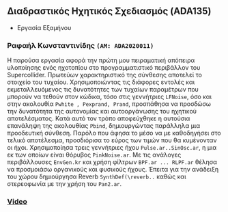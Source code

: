 ## Διαδραστικός Ηχητικός Σχεδιασμός (ADA135)
- Eργασία Εξαμήνου

### Ραφαήλ Κωνσταντινίδης ```(ΑΜ: ADA2020011)``` 

Η παρούσα εργασία αφορά την πρώτη μου πειραματική απόπειρα υλοποίησης ενός ηχοτοπίου στο προγραμματιστικό περιβάλλον του Supercollider.
Πρωτεύων χαρακτηριστικό της σύνθεσης αποτελεί το στοιχείο του τυχαίου. Χρησιμοποιώντας τις διάφορες εντολές και εκμεταλλευόμενος τις δυνατότητες 
των τυχαίων παραμέτρων που μπορούν να τεθούν στον κώδικα, τόσο στις γεννήτριες ```LFNoise```, όσο και στην ακολουθία ```Pwhite , Pexprand, Prand```,
προσπάθησα να προσδώσω την δυνατότητα της αυτονομίας και αυτοοργάνωσης του ηχητικού αποτελέσματος. Kατά αυτό τον τρόπο αποφεύχθηκε η αυτούσια 
επανάληψη της ακολουθίας ```Pbind```, δημιουργώντας παράλληλα μια προοδευτική σύνθεση. Παρόλο που άφησα το μέσο να με καθοδηγήσει στο
τελικό αποτέλεσμα, προσδιόρισα το εύρος των τιμών που θα κυμένονταν οι ήχοι. Χρησιμοποίησα τρεις γεννήτριες ήχου ```Pulse.ar..SinOsc.ar```,
η μια εκ των οποίων είναι θόρυβος ```PinkNoise.ar```. Με τις ανάλογες περιβάλλουσες ```EnvGen.kr``` και χρήση φίλτρων ```BPF.ar ... RLPF.ar```
θέλησα να προσμοιάσω οργανικούς και φυσικούς ήχους. Έπειτα για την ανάδειξη του χώρου δημιούργησα Reverb ```SynthDef(\reverb..``` καθώς και στερεοφωνία
με την χρήση του ```Pan2.ar```.










### [Video](https://1drv.ms/v/s!AjVIyz1h0tNBhkLIDxcqg5VnSngE)
